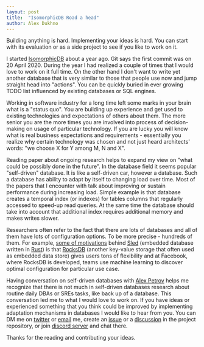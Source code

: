 ```yaml
---
layout: post
title:  "IsomorphicDB Road a head"
author: Alex Dukhno
---
```


Building anything is hard. Implementing your ideas is hard. You can start with its evaluation or as a side project to see if you like to work on it.

I started [IsomorphicDB][11] about a year ago. Git says the first commit was on 20 April 2020. During the year I had realized a couple of times that I would love to work on it full time. On the other hand I don't want to write yet another database that is very similar to those that people use now and jump straight head into "actions". You can be quickly buried in ever growing TODO list influenced by existing databases or SQL engines.

Working in software industry for a long time left some marks in your brain what is a "status quo". You are building up experience and get used to existing technologies and expectations of others about them. The more senior you are the more times you are involved into process of decision-making on usage of particular technology. If you are lucky you will know what is real business expectations and requirements - essentially you realize why certain technology was chosen and not just heard architects' words: "we choose X for Y among M, N and X".

Reading paper about ongoing research helps to expand my view on "what could be possibly done in the future". In the database field it seems popular "self-driven" database. It is like a self-driven car, however a database. Such a database has ability to adapt by itself to changing load over time.
Most of the papers that I encounter with talk about improving or sustain performance during increasing load. Simple example is that database creates a temporal index (or indexes) for tables columns that regularly accessed to speed-up read queries. At the same time the database should take into account that additional index requires additional memory and makes writes slower.

Researchers often refer to the fact that there are lots of databases and all of them have lots of configuration options. To be more precise - hundreds of them. For example, [some of motivations][4] behind [Sled][1] (embedded database written in [Rust][2]) is that [RocksDB][3] (another key-value storage that often used as embedded data store) gives users tons of flexibility and at Facebook, where RocksDB is developed, teams use machine learning to discover optimal configuration for particular use case.

Having conversation on self-driven databases with [Alex Petrov][5] helps me recognize that there is not much in self-driven databases research about routine daily DBAs or SREs tasks, like back up of a database. This conversation led me to what I would love to work on. If you have ideas or experienced something that you think could be improved by implementing adaptation mechanisms in databases I would like to hear from you. You can DM me on [twitter][6] or [email][7] me, create an [issue][8] or a [discussion][9] in the project repository, or join [discord server][10] and chat there.

Thanks for the reading and contributing your ideas.

[1]: https://sled.rs
[2]: http://rust-lang.org/
[3]: https://rocksdb.org
[4]: https://sled.rs/motivating_experiences.html
[5]: https://twitter.com/ifesdjeen?s=21
[6]: https://twitter.com/alex_dukhno?s=21
[7]: mailto:alex.dukhno@icloud.com
[8]: https://github.com/alex-dukhno/isomorphicdb/issues/new
[9]: https://github.com/alex-dukhno/isomorphicdb/discussions/new
[10]: https://discord.gg/PUcTcfU
[11]: https://github.com/alex-dukhno/isomorphicdb
